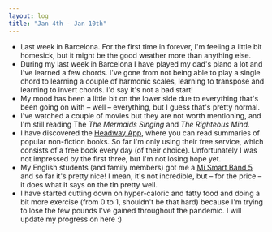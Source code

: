 ```yaml
---
layout: log
title: "Jan 4th - Jan 10th"
---
```

- Last week in Barcelona. For the first time in forever, I'm feeling a little bit homesick, but it might be the good weather more than anything else.
- During my last week in Barcelona I have played my dad's piano a lot and I've learned a few chords. I've gone from not being able to play a single chord to learning a couple of harmonic scales, learning to transpose and learning to invert chords. I'd say it's not a bad start!
- My mood has been a little bit on the lower side due to everything that's been going on with – well – everything, but I guess that's pretty normal.
- I've watched a couple of movies but they are not worth mentioning, and I'm still reading The *The Mermaids Singing* and *The Righteous Mind*.
- I have discovered the [Headway App](https://app.get-headway.com/), where you can read summaries of popular non-fiction books. So far I'm only using their free service, which consists of a free book every day (of their choice). Unfortunately I was not impressed by the first three, but I'm not losing hope yet.
- My English students (and family members) got me a [Mi Smart Band 5](https://www.mi.com/global/mi-smart-band-5/()) and so far it's pretty nice! I mean, it's not incredible, but – for the price – it does what it says on the tin pretty well.
- I have started cutting down on hyper-caloric and fatty food and doing a bit more exercise (from 0 to 1, shouldn't be that hard) because I'm trying to lose the few pounds I've gained throughout the pandemic. I will update my progress on here :)
